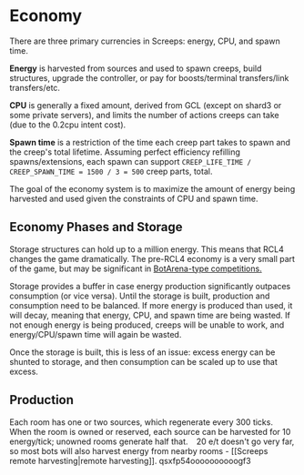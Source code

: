 # Economy

There are three primary currencies in Screeps: energy, CPU, and spawn time.

**Energy** is harvested from sources and used to spawn creeps, build structures, upgrade the controller, or pay for boosts/terminal transfers/link transfers/etc.

**CPU** is generally a fixed amount, derived from GCL (except on shard3 or some private servers), and limits the number of actions creeps can take (due to the 0.2cpu intent cost).

**Spawn time** is a restriction of the time each creep part takes to spawn and the creep's total lifetime. Assuming perfect efficiency refilling spawns/extensions, each spawn can support `CREEP_LIFE_TIME / CREEP_SPAWN_TIME = 1500 / 3 = 500` creep parts, total.

The goal of the economy system is to maximize the amount of energy being harvested and used given the constraints of CPU and spawn time.

## Economy Phases and Storage

Storage structures can hold up to a million energy. This means that RCL4 changes the game dramatically. The pre-RCL4 economy is a very small part of the game, but may be significant in [BotArena-type competitions.](https://screepspl.us/events/) 

Storage provides a buffer in case energy production significantly outpaces consumption (or vice versa). Until the storage is built, production and consumption need to be balanced. If more energy is produced than used, it will decay, meaning that energy, CPU, and spawn time are being wasted. If not enough energy is being produced, creeps will be unable to work, and energy/CPU/spawn time will again be wasted.

Once the storage is built, this is less of an issue: excess energy can be shunted to storage, and then consumption can be scaled up to use that excess. 

## Production

Each room has one or two sources, which regenerate every 300 ticks. When the room is owned or reserved, each source can be harvested for 10 energy/tick; unowned rooms generate half that.
` `
		20 e/t doesn't go very far, so most bots will also harvest energy from nearby rooms - [[Screeps remote harvesting|remote harvesting]]. qsxfp54oooooooooogf3